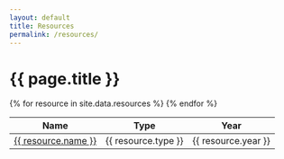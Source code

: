 ```yaml
---
layout: default
title: Resources
permalink: /resources/
---
```


# {{ page.title }}

<table> 
	<thead>
		<tr>
			<th> Name </th>
			<th> Type </th>
			<th> Year </th>
		</tr>
	</thead>
	<tbody>
		{% for resource in site.data.resources %}
		<tr> 
			<td>
				<a href="{{ resource.link }}">
					{{ resource.name }}
				</a>
			</td>
			<td> 
				{{ resource.type }}
			</td>
			<td>
				{{ resource.year }}
			</td>
		</tr>
		{% endfor %}
	</tbody>
</table>